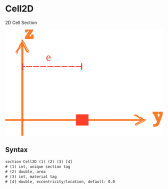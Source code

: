 # Cell2D

2D Cell Section

![arrangement](PIC/Cell.svg)

## Syntax

```
section Cell2D (1) (2) (3) [4]
# (1) int, unique section tag
# (2) double, area
# (3) int, material tag
# [4] double, eccentricity/location, default: 0.0
```
